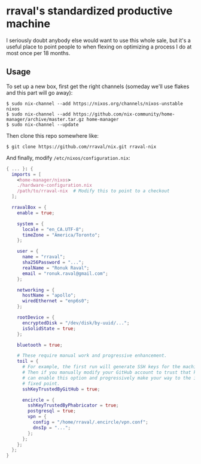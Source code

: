 # rraval's standardized productive machine

I seriously doubt anybody else would want to use this whole sale, but it's a useful place to point people to when flexing on optimizing a process I do at most once per 18 months.

## Usage

To set up a new box, first get the right channels (someday we'll use flakes and this part will go away):

```
$ sudo nix-channel --add https://nixos.org/channels/nixos-unstable nixos
$ sudo nix-channel --add https://github.com/nix-community/home-manager/archive/master.tar.gz home-manager
$ sudo nix-channel --update
```

Then clone this repo somewhere like:

```
$ git clone https://github.com/rraval/nix.git rraval-nix
```

And finally, modify `/etc/nixos/configuration.nix`:

```nix
{ ... }: {
  imports = [
    <home-manager/nixos>
    ./hardware-configuration.nix
    /path/to/rraval-nix  # Modify this to point to a checkout
  ];

  rravalBox = {
    enable = true;

    system = {
      locale = "en_CA.UTF-8";
      timeZone = "America/Toronto";
    };

    user = {
      name = "rraval";
      sha256Password = "...";
      realName = "Ronuk Raval";
      email = "ronuk.raval@gmail.com";
    };

    networking = {
      hostName = "apollo";
      wiredEthernet = "enp6s0";
    };

    rootDevice = {
      encryptedDisk = "/dev/disk/by-uuid/...";
      isSolidState = true;
    };

    bluetooth = true;

    # These require manual work and progressive enhancement.
    toil = {
      # For example, the first run will generate SSH keys for the machine.
      # Then if you manually modify your GitHub account to trust that key, you
      # can enable this option and progressively make your way to the ideal
      # fixed point.
      sshKeyTrustedByGitHub = true;

      encircle = {
        sshKeyTrustedByPhabricator = true;
        postgresql = true;
        vpn = {
          config = "/home/rraval/.encircle/vpn.conf";
          dnsIp = "...";
        };
      };
    };
  };
}
```
